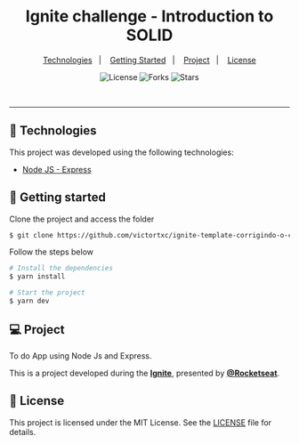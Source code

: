 <div align="center">
    <h1>Ignite challenge - Introduction to SOLID</h1>
</div>

<p align="center">
  <a href="#-technologies">Technologies</a>&nbsp;&nbsp;&nbsp;|&nbsp;&nbsp;&nbsp;
  <a href="#-getting-started">Getting Started</a>&nbsp;&nbsp;&nbsp;|&nbsp;&nbsp;&nbsp;
  <a href="#-project">Project</a>&nbsp;&nbsp;&nbsp;|&nbsp;&nbsp;&nbsp;
  <a href="#-license">License</a>
</p>

<p align="center">
  <img  src="https://img.shields.io/static/v1?label=license&message=MIT&color=FFFFFF&labelColor=32B768" alt="License">
  
  <img src="https://img.shields.io/github/forks/victortxc/-rocketseat-education-ignite-template-introducao-ao-SOLID?label=forks&message=MIT&color=FFFFFF&labelColor=32B768" alt="Forks">

  <img src="https://img.shields.io/github/stars/victortxc/-rocketseat-education-ignite-template-introducao-ao-SOLID?label=stars&message=MIT&color=FFFFFF&labelColor=32B768" alt="Stars">
</p>

<br>

---

## 🧪 Technologies

This project was developed using the following technologies:

-   [Node JS - Express](https://expressjs.com/pt-br/)

## 🚀 Getting started

Clone the project and access the folder

```bash
$ git clone https://github.com/victortxc/ignite-template-corrigindo-o-codigo.git && cd ignite-template-corrigindo-o-codigo
```

Follow the steps below

```bash
# Install the dependencies
$ yarn install

# Start the project
$ yarn dev
```

## 💻 Project

To do App using Node Js and Express.

This is a project developed during the **[Ignite](https://rocketseat.com.br/ignite)**, presented by **[@Rocketseat](https://github.com/Rocketseat)**.

## 📝 License

This project is licensed under the MIT License. See the [LICENSE](LICENSE.md) file for details.
